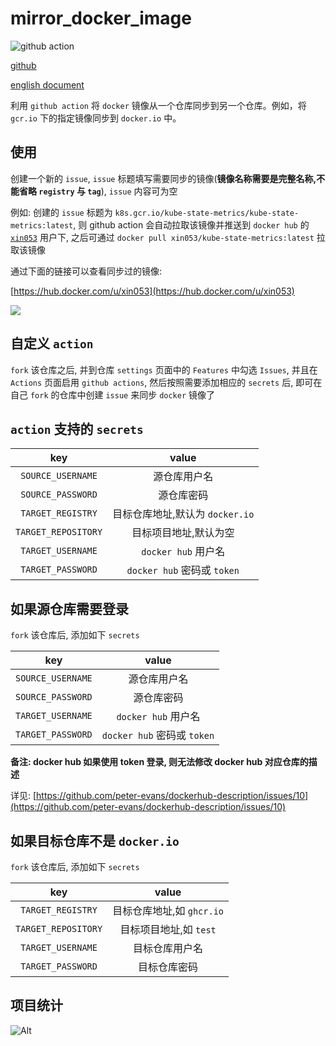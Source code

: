 # mirror_docker_image

![github action](https://github.com/xin053/mirror_docker_image/actions/workflows/mirror_docker_image.yml/badge.svg)

[github](https://github.com/xin053/mirror_docker_image)

[english document](https://github.com/xin053/mirror_docker_image/blob/main/README.md)

利用 `github action` 将 `docker` 镜像从一个仓库同步到另一个仓库。例如，将 `gcr.io` 下的指定镜像同步到 `docker.io` 中。

## 使用

创建一个新的 `issue`, `issue` 标题填写需要同步的镜像(**镜像名称需要是完整名称,不能省略 `registry` 与 `tag`**), `issue` 内容可为空

例如: 创建的 `issue` 标题为 `k8s.gcr.io/kube-state-metrics/kube-state-metrics:latest`, 则 github action 会自动拉取该镜像并推送到 `docker hub` 的 [`xin053`](https://hub.docker.com/u/xin053) 用户下, 之后可通过 `docker pull xin053/kube-state-metrics:latest` 拉取该镜像

通过下面的链接可以查看同步过的镜像:

[https://hub.docker.com/u/xin053](https://hub.docker.com/u/xin053)

![](https://github.com/xin053/mirror_docker_image/blob/main/images/1.png)

## 自定义 `action`

`fork` 该仓库之后, 并到仓库 `settings` 页面中的 `Features` 中勾选 `Issues`, 并且在 `Actions` 页面启用 `github actions`, 然后按照需要添加相应的 `secrets` 后, 即可在自己 `fork` 的仓库中创建 `issue` 来同步 `docker` 镜像了

## `action` 支持的 `secrets`

|         key         |              value              |
| :-----------------: | :-----------------------------: |
|  `SOURCE_USERNAME`  |          源仓库用户名           |
|  `SOURCE_PASSWORD`  |           源仓库密码            |
|  `TARGET_REGISTRY`  | 目标仓库地址,默认为 `docker.io` |
| `TARGET_REPOSITORY` |      目标项目地址,默认为空      |
|  `TARGET_USERNAME`  |       `docker hub` 用户名       |
|  `TARGET_PASSWORD`  |   `docker hub` 密码或 `token`   |

## 如果源仓库需要登录

`fork` 该仓库后, 添加如下 `secrets`

|        key        |            value            |
| :---------------: | :-------------------------: |
| `SOURCE_USERNAME` |        源仓库用户名         |
| `SOURCE_PASSWORD` |         源仓库密码          |
| `TARGET_USERNAME` |     `docker hub` 用户名     |
| `TARGET_PASSWORD` | `docker hub` 密码或 `token` |


**备注: docker hub 如果使用 token 登录, 则无法修改 docker hub 对应仓库的描述**

详见: [https://github.com/peter-evans/dockerhub-description/issues/10](https://github.com/peter-evans/dockerhub-description/issues/10)

## 如果目标仓库不是 `docker.io`

`fork` 该仓库后, 添加如下 `secrets`

|         key         |           value           |
| :-----------------: | :-----------------------: |
|  `TARGET_REGISTRY`  | 目标仓库地址,如 `ghcr.io` |
| `TARGET_REPOSITORY` |  目标项目地址,如 `test`   |
|  `TARGET_USERNAME`  |      目标仓库用户名       |
|  `TARGET_PASSWORD`  |       目标仓库密码        |

## 项目统计

![Alt](https://repobeats.axiom.co/api/embed/11e8bb6f504f02fca58a38db2527c314b8a0b9c4.svg "Repobeats analytics image")
